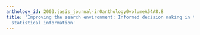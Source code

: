 ```yaml
---
anthology_id: 2003.jasis_journal-ir0anthology0volumeA54A8.8
title: 'Improving the search environment: Informed decision making in the search for
  statistical information'
---
```

